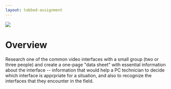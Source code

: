 ```yaml
---
layout: tabbed-assignment
---
```

![](http://www.blog.creativform.com/wp-content/uploads/2015/09/Handful-of-Connectors.jpg)
# Overview

Research one of the common video interfaces with a small group (two or three people) and create a one-page "data sheet" with essential information about the interface -- information that would help a PC technician to decide which interface is apprpriate for a situation, and also to recognize the interfaces that they encounter in the field.

<!-- Don't edit links here, change them in _data/assignment.yml instead, -->

[slides]: <{{site.data.assignment.slides}}>
[template]: <{{site.data.assignment.template}}>
